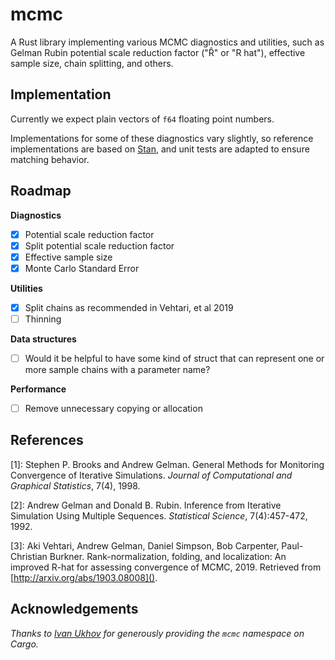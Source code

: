 mcmc
====

A Rust library implementing various MCMC diagnostics and utilities, such as Gelman Rubin
potential scale reduction factor ("R̂" or "R hat"), effective sample size, chain splitting,
and others.

Implementation
--------------

Currently we expect plain vectors of `f64` floating point numbers.

Implementations for some of these diagnostics vary slightly, so reference implementations
are based on [Stan](https://github.com/stan-dev/stan), and unit tests are adapted to ensure
matching behavior.

Roadmap
-------

**Diagnostics**

- [X] Potential scale reduction factor
- [X] Split potential scale reduction factor
- [X] Effective sample size
- [X] Monte Carlo Standard Error

**Utilities**

- [X] Split chains as recommended in Vehtari, et al 2019
- [ ] Thinning

**Data structures**

- [ ] Would it be helpful to have some kind of struct that can represent
      one or more sample chains with a parameter name?

**Performance**

- [ ] Remove unnecessary copying or allocation

References
----------

  [1]: Stephen P. Brooks and Andrew Gelman. General Methods for Monitoring
       Convergence of Iterative Simulations.
       _Journal of Computational and Graphical Statistics_, 7(4), 1998.

  [2]: Andrew Gelman and Donald B. Rubin. Inference from Iterative Simulation
       Using Multiple Sequences. _Statistical Science_, 7(4):457-472, 1992.

  [3]: Aki Vehtari, Andrew Gelman, Daniel Simpson, Bob Carpenter, Paul-Christian
       Burkner. Rank-normalization, folding, and localization: An improved R-hat
       for assessing convergence of MCMC, 2019. Retrieved from
       [http://arxiv.org/abs/1903.08008]().


Acknowledgements
----------------

_Thanks to [Ivan Ukhov](https://github.com/IvanUkhov) for generously providing
the `mcmc` namespace on Cargo._
